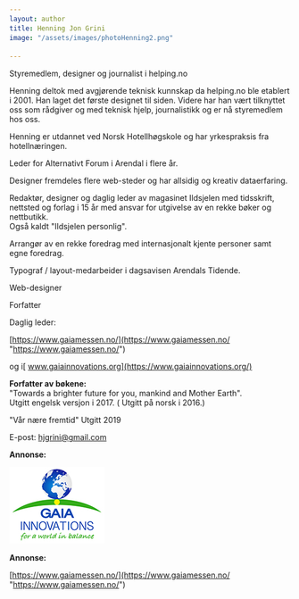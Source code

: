 ```yaml
---
layout: author
title: Henning Jon Grini
image: "/assets/images/photoHenning2.png"

---
```

Styremedlem, designer og journalist i helping.no

Henning deltok med avgjørende teknisk kunnskap da helping.no ble etablert i 2001. Han laget det første designet til siden. Videre har han vært tilknyttet oss som rådgiver og med teknisk hjelp, journalistikk og er nå styremedlem hos oss.

Henning er utdannet ved Norsk Hotellhøgskole og har yrkespraksis fra hotellnæringen.

Leder for Alternativt Forum i Arendal i flere år.

Designer fremdeles flere web-steder og har allsidig og kreativ dataerfaring.

Redaktør, designer og daglig leder av magasinet Ildsjelen med tidsskrift, nettsted og forlag i 15 år med ansvar for utgivelse av en rekke bøker og nettbutikk.   
Også kaldt "Ildsjelen personlig".

Arrangør av en rekke foredrag med internasjonalt kjente personer samt egne foredrag.

Typograf / layout-medarbeider i dagsavisen Arendals Tidende.

Web-designer

Forfatter

Daglig leder:

[https://www.gaiamessen.no/](https://www.gaiamessen.no/ "https://www.gaiamessen.no/")

og i[ www.gaiainnovations.org](https://www.gaiainnovations.org/)

**Forfatter av bøkene:**  
"Towards a brighter future for you, mankind and Mother Earth".  
Utgitt engelsk versjon i 2017. ( Utgitt på norsk i 2016.)

"Vår nære fremtid" Utgitt 2019

E-post: [hjgrini@gmail.com](mailto:hjgrini@online.no)

**Annonse:**

[![](/assets/images/gaialogo.jpg)](www.gaiainnovations.org " www.gaiainnovations.org")

**Annonse:**

[https://www.gaiamessen.no/](https://www.gaiamessen.no/ "https://www.gaiamessen.no/")